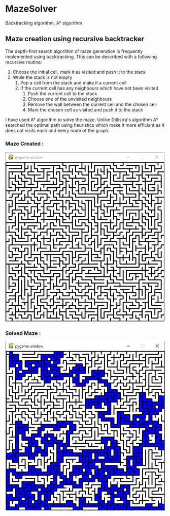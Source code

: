 # MazeSolver
Backtracking algorithm, A* algorithm

## Maze creation using recursive backtracker
The depth-first search algorithm of maze generation is frequently implemented using backtracking. This can be described with a following recursive routine:
1. Choose the initial cell, mark it as visited and push it to the stack
2. While the stack is not empty
    1. Pop a cell from the stack and make it a current cell
    2. If the current cell has any neighbours which have not been visited
        1. Push the current cell to the stack
        2. Choose one of the unvisited neighbours
        3. Remove the wall between the current cell and the chosen cell
        4. Mark the chosen cell as visited and push it to the stack

I have used A* algorithm to solve the maze. Unlike Dijkstra's algorithm A* searched the optimal path using heuristics which make it more efficiant as it does not visits each and every node of the graph.

### Maze Created :
![alt text](maze.PNG)

### Solved Maze :
![alt text](solved_maze.PNG)
